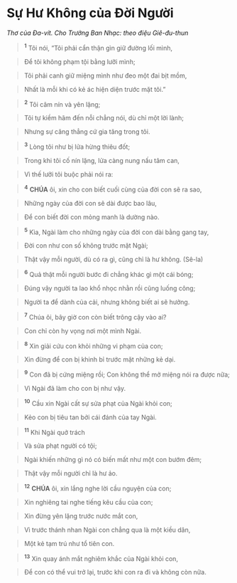 # Sự Hư Không của Đời Người
*Thơ của Đa-vít. Cho Trưởng Ban Nhạc: theo điệu Giê-đu-thun*

> <sup><b>1</b></sup> Tôi nói, “Tôi phải cẩn thận gìn giữ đường lối mình,
>


> Để tôi không phạm tội bằng lưỡi mình;
>


> Tôi phải canh giữ miệng mình như đeo một đai bịt mồm,
>


> Nhất là mỗi khi có kẻ ác hiện diện trước mặt tôi.”
>


> <sup><b>2</b></sup> Tôi câm nín và yên lặng;
>


> Tôi tự kiềm hãm đến nỗi chẳng nói, dù chỉ một lời lành;
>


> Nhưng sự căng thẳng cứ gia tăng trong tôi.
>


> <sup><b>3</b></sup> Lòng tôi như bị lửa hừng thiêu đốt;
>


> Trong khi tôi cố nín lặng, lửa càng nung nấu tâm can,
>


> Vì thế lưỡi tôi buộc phải nói ra:
>


> <sup><b>4</b></sup> **CHÚA** ôi, xin cho con biết cuối cùng của đời con sẽ ra sao,
>


> Những ngày của đời con sẽ dài được bao lâu,
>


> Để con biết đời con mỏng manh là dường nào.
>


> <sup><b>5</b></sup> Kìa, Ngài làm cho những ngày của đời con dài bằng gang tay,
>


> Đời con như con số không trước mặt Ngài;
>


> Thật vậy mỗi người, dù có ra gì, cũng chỉ là hư không. (Sê-la)
>


> <sup><b>6</b></sup> Quả thật mỗi người bước đi chẳng khác gì một cái bóng;
>


> Đúng vậy người ta lao khổ nhọc nhằn rồi cũng luống công;
>


> Người ta để dành của cải, nhưng không biết ai sẽ hưởng.
>


> <sup><b>7</b></sup> Chúa ôi, bây giờ con còn biết trông cậy vào ai?
>


> Con chỉ còn hy vọng nơi một mình Ngài.
>


> <sup><b>8</b></sup> Xin giải cứu con khỏi những vi phạm của con;
>


> Xin đừng để con bị khinh bỉ trước mặt những kẻ dại.
>


> <sup><b>9</b></sup> Con đã bị cứng miệng rồi; Con không thể mở miệng nói ra được nữa;
>


> Vì Ngài đã làm cho con bị như vậy.
>


> <sup><b>10</b></sup> Cầu xin Ngài cất sự sửa phạt của Ngài khỏi con;
>


> Kẻo con bị tiêu tan bởi cái đánh của tay Ngài.
>


> <sup><b>11</b></sup> Khi Ngài quở trách
>


> Và sửa phạt người có tội;
>


> Ngài khiến những gì nó có biến mất như một con bướm đêm;
>


> Thật vậy mỗi người chỉ là hư ảo.
>


> <sup><b>12</b></sup> **CHÚA** ôi, xin lắng nghe lời cầu nguyện của con;
>


> Xin nghiêng tai nghe tiếng kêu cầu của con;
>


> Xin đừng yên lặng trước nước mắt con,
>


> Vì trước thánh nhan Ngài con chẳng qua là một kiều dân,
>


> Một kẻ tạm trú như tổ tiên con.
>


> <sup><b>13</b></sup> Xin quay ánh mắt nghiêm khắc của Ngài khỏi con,
>


> Để con có thể vui trở lại, trước khi con ra đi và không còn nữa.
>